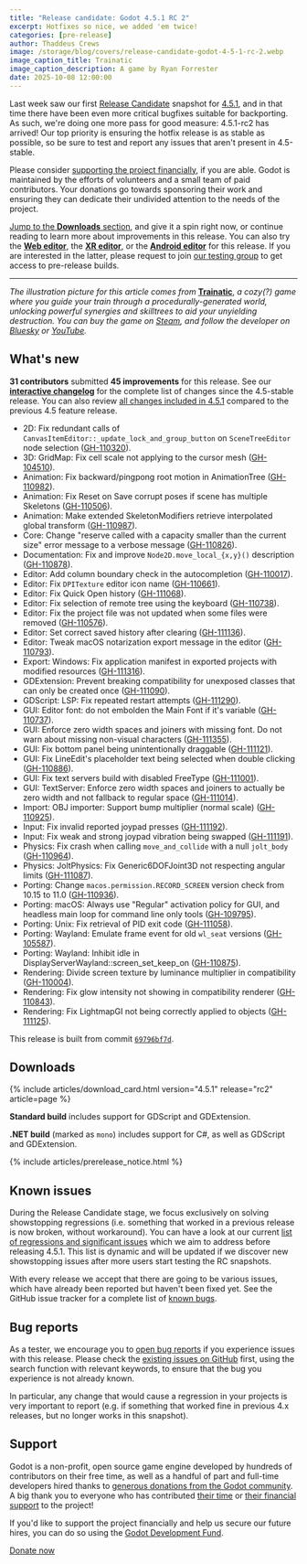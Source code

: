 ```yaml
---
title: "Release candidate: Godot 4.5.1 RC 2"
excerpt: Hotfixes so nice, we added 'em twice!
categories: [pre-release]
author: Thaddeus Crews
image: /storage/blog/covers/release-candidate-godot-4-5-1-rc-2.webp
image_caption_title: Trainatic
image_caption_description: A game by Ryan Forrester
date: 2025-10-08 12:00:00
---
```


Last week saw our first [Release Candidate](https://en.wikipedia.org/wiki/Software_release_life_cycle#Release_candidate) snapshot for [4.5.1](/article/release-candidate-godot-4-5-1-rc-1/), and in that time there have been even more critical bugfixes suitable for backporting. As such, we're doing one more pass for good measure: 4.5.1-rc2 has arrived! Our top priority is ensuring the hotfix release is as stable as possible, so be sure to test and report any issues that aren't present in 4.5-stable.

Please consider [supporting the project financially](#support), if you are able. Godot is maintained by the efforts of volunteers and a small team of paid contributors. Your donations go towards sponsoring their work and ensuring they can dedicate their undivided attention to the needs of the project.

[Jump to the **Downloads** section](#downloads), and give it a spin right now, or continue reading to learn more about improvements in this release. You can also try the [**Web editor**](https://editor.godotengine.org/releases/4.5.1.rc2/), the [**XR editor**](https://www.meta.com/s/6Ls6Bfa34), or the [**Android editor**](https://play.google.com/store/apps/details?id=org.godotengine.editor.v4) for this release. If you are interested in the latter, please request to join [our testing group](https://groups.google.com/g/godot-testers) to get access to pre-release builds.

-----

*The illustration picture for this article comes from* [**Trainatic**](https://store.steampowered.com/app/3208560/Trainatic/?curator_clanid=41324400), *a cozy(?) game where you guide your train through a procedurally-generated world, unlocking powerful synergies and skilltrees to aid your unyielding destruction. You can buy the game on [Steam](https://store.steampowered.com/app/3208560/Trainatic/?curator_clanid=41324400), and follow the developer on [Bluesky](https://bsky.app/profile/ryanforrester.bsky.social) or [YouTube](https://www.youtube.com/@RyanForresterDev).*

## What's new

**31 contributors** submitted **45 improvements** for this release. See our [**interactive changelog**](https://godotengine.github.io/godot-interactive-changelog/#4.5.1-rc2) for the complete list of changes since the 4.5-stable release. You can also review [all changes included in 4.5.1](https://godotengine.github.io/godot-interactive-changelog/#4.5.1) compared to the previous 4.5 feature release.

- 2D: Fix redundant calls of `CanvasItemEditor::_update_lock_and_group_button` on `SceneTreeEditor` node selection ([GH-110320](https://github.com/godotengine/godot/pull/110320)).
- 3D: GridMap: Fix cell scale not applying to the cursor mesh ([GH-104510](https://github.com/godotengine/godot/pull/104510)).
- Animation: Fix backward/pingpong root motion in AnimationTree ([GH-110982](https://github.com/godotengine/godot/pull/110982)).
- Animation: Fix Reset on Save corrupt poses if scene has multiple Skeletons ([GH-110506](https://github.com/godotengine/godot/pull/110506)).
- Animation: Make extended SkeletonModifiers retrieve interpolated global transform ([GH-110987](https://github.com/godotengine/godot/pull/110987)).
- Core: Change "reserve called with a capacity smaller than the current size" error message to a verbose message ([GH-110826](https://github.com/godotengine/godot/pull/110826)).
- Documentation: Fix and improve `Node2D.move_local_{x,y}()` description ([GH-110878](https://github.com/godotengine/godot/pull/110878)).
- Editor: Add column boundary check in the autocompletion ([GH-110017](https://github.com/godotengine/godot/pull/110017)).
- Editor: Fix `DPITexture` editor icon name ([GH-110661](https://github.com/godotengine/godot/pull/110661)).
- Editor: Fix Quick Open history ([GH-111068](https://github.com/godotengine/godot/pull/111068)).
- Editor: Fix selection of remote tree using the keyboard ([GH-110738](https://github.com/godotengine/godot/pull/110738)).
- Editor: Fix the project file was not updated when some files were removed ([GH-110576](https://github.com/godotengine/godot/pull/110576)).
- Editor: Set correct saved history after clearing ([GH-111136](https://github.com/godotengine/godot/pull/111136)).
- Editor: Tweak macOS notarization export message in the editor ([GH-110793](https://github.com/godotengine/godot/pull/110793)).
- Export: Windows: Fix application manifest in exported projects with modified resources ([GH-111316](https://github.com/godotengine/godot/pull/111316)).
- GDExtension: Prevent breaking compatibility for unexposed classes that can only be created once ([GH-111090](https://github.com/godotengine/godot/pull/111090)).
- GDScript: LSP: Fix repeated restart attempts ([GH-111290](https://github.com/godotengine/godot/pull/111290)).
- GUI: Editor font: do not embolden the Main Font if it's variable ([GH-110737](https://github.com/godotengine/godot/pull/110737)).
- GUI: Enforce zero width spaces and joiners with missing font. Do not warn about missing non-visual characters ([GH-111355](https://github.com/godotengine/godot/pull/111355)).
- GUI: Fix bottom panel being unintentionally draggable ([GH-111121](https://github.com/godotengine/godot/pull/111121)).
- GUI: Fix LineEdit's placeholder text being selected when double clicking ([GH-110886](https://github.com/godotengine/godot/pull/110886)).
- GUI: Fix text servers build with disabled FreeType ([GH-111001](https://github.com/godotengine/godot/pull/111001)).
- GUI: TextServer: Enforce zero width spaces and joiners to actually be zero width and not fallback to regular space ([GH-111014](https://github.com/godotengine/godot/pull/111014)).
- Import: OBJ importer: Support bump multiplier (normal scale) ([GH-110925](https://github.com/godotengine/godot/pull/110925)).
- Input: Fix invalid reported joypad presses ([GH-111192](https://github.com/godotengine/godot/pull/111192)).
- Input: Fix weak and strong joypad vibration being swapped ([GH-111191](https://github.com/godotengine/godot/pull/111191)).
- Physics: Fix crash when calling `move_and_collide` with a null `jolt_body` ([GH-110964](https://github.com/godotengine/godot/pull/110964)).
- Physics: JoltPhysics: Fix Generic6DOFJoint3D not respecting angular limits ([GH-111087](https://github.com/godotengine/godot/pull/111087)).
- Porting: Change `macos.permission.RECORD_SCREEN` version check from 10.15 to 11.0 ([GH-110936](https://github.com/godotengine/godot/pull/110936)).
- Porting: macOS: Always use "Regular" activation policy for GUI, and headless main loop for command line only tools ([GH-109795](https://github.com/godotengine/godot/pull/109795)).
- Porting: Unix: Fix retrieval of PID exit code ([GH-111058](https://github.com/godotengine/godot/pull/111058)).
- Porting: Wayland: Emulate frame event for old `wl_seat` versions ([GH-105587](https://github.com/godotengine/godot/pull/105587)).
- Porting: Wayland: Inhibit idle in DisplayServerWayland::screen_set_keep_on ([GH-110875](https://github.com/godotengine/godot/pull/110875)).
- Rendering: Divide screen texture by luminance multiplier in compatibility ([GH-110004](https://github.com/godotengine/godot/pull/110004)).
- Rendering: Fix glow intensity not showing in compatibility renderer ([GH-110843](https://github.com/godotengine/godot/pull/110843)).
- Rendering: Fix LightmapGI not being correctly applied to objects ([GH-111125](https://github.com/godotengine/godot/pull/111125)).

This release is built from commit [`69796bf7d`](https://github.com/godotengine/godot/commit/69796bf7d67599b21308fb54723ed53a84e2e335).

## Downloads

{% include articles/download_card.html version="4.5.1" release="rc2" article=page %}

**Standard build** includes support for GDScript and GDExtension.

**.NET build** (marked as `mono`) includes support for C#, as well as GDScript and GDExtension.

{% include articles/prerelease_notice.html %}

## Known issues

During the Release Candidate stage, we focus exclusively on solving showstopping regressions (i.e. something that worked in a previous release is now broken, without workaround). You can have a look at our current [list of regressions and significant issues](https://github.com/orgs/godotengine/projects/61) which we aim to address before releasing 4.5.1. This list is dynamic and will be updated if we discover new showstopping issues after more users start testing the RC snapshots.

With every release we accept that there are going to be various issues, which have already been reported but haven't been fixed yet. See the GitHub issue tracker for a complete list of [known bugs](https://github.com/godotengine/godot/issues?q=is%3Aissue+is%3Aopen+label%3Abug+).

## Bug reports

As a tester, we encourage you to [open bug reports](https://github.com/godotengine/godot/issues) if you experience issues with this release. Please check the [existing issues on GitHub](https://github.com/godotengine/godot/issues) first, using the search function with relevant keywords, to ensure that the bug you experience is not already known.

In particular, any change that would cause a regression in your projects is very important to report (e.g. if something that worked fine in previous 4.x releases, but no longer works in this snapshot).

## Support

Godot is a non-profit, open source game engine developed by hundreds of contributors on their free time, as well as a handful of part and full-time developers hired thanks to [generous donations from the Godot community](https://fund.godotengine.org/). A big thank you to everyone who has contributed [their time](https://github.com/godotengine/godot/blob/master/AUTHORS.md) or [their financial support](https://github.com/godotengine/godot/blob/master/DONORS.md) to the project!

If you'd like to support the project financially and help us secure our future hires, you can do so using the [Godot Development Fund](https://fund.godotengine.org/).

<a class="btn" href="https://fund.godotengine.org/">Donate now</a>
